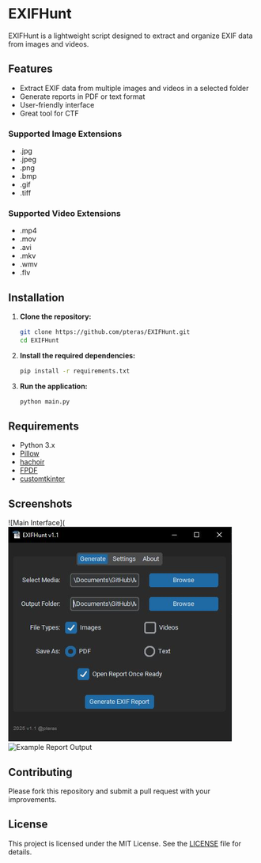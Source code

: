 # EXIFHunt

EXIFHunt is a lightweight script designed to extract and organize EXIF data from images and videos.

## Features

- Extract EXIF data from multiple images and videos in a selected folder
- Generate reports in PDF or text format
- User-friendly interface
- Great tool for CTF

### Supported Image Extensions
- .jpg
- .jpeg
- .png
- .bmp
- .gif
- .tiff

### Supported Video Extensions
- .mp4
- .mov
- .avi
- .mkv
- .wmv
- .flv

## Installation

1. **Clone the repository:**

    ```sh
    git clone https://github.com/pteras/EXIFHunt.git
    cd EXIFHunt
    ```

2. **Install the required dependencies:**

    ```sh
    pip install -r requirements.txt
    ```

3. **Run the application:**

    ```sh
    python main.py
    ```

## Requirements

- Python 3.x
- [Pillow](https://python-pillow.org/)
- [hachoir](https://github.com/vstinner/hachoir)
- [FPDF](http://www.fpdf.org/)
- [customtkinter](https://github.com/TomSchimansky/CustomTkinter)

## Screenshots

![Main Interface](![EXIFHunt](assets/EXIFHunt.JPG
)
![Example Report Output](https://github.com/user-attachments/assets/bfaa0b21-3bff-4827-8cf7-83deb84e05b1)

## Contributing

Please fork this repository and submit a pull request with your improvements.

## License

This project is licensed under the MIT License. See the [LICENSE](LICENSE) file for details.
